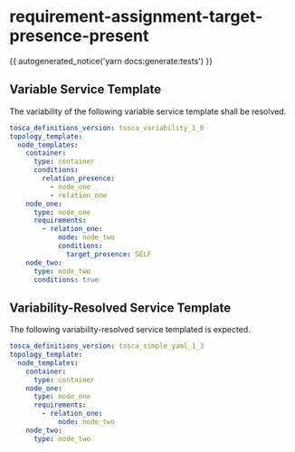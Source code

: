 # requirement-assignment-target-presence-present

{{ autogenerated_notice('yarn docs:generate:tests') }}


## Variable Service Template

The variability of the following variable service template shall be resolved.

```yaml linenums="1"
tosca_definitions_version: tosca_variability_1_0
topology_template:
  node_templates:
    container:
      type: container
      conditions:
        relation_presence:
          - node_one
          - relation_one
    node_one:
      type: node_one
      requirements:
        - relation_one:
            node: node_two
            conditions:
              target_presence: SELF
    node_two:
      type: node_two
      conditions: true
```



## Variability-Resolved Service Template

The following variability-resolved service templated is expected.

```yaml linenums="1"
tosca_definitions_version: tosca_simple_yaml_1_3
topology_template:
  node_templates:
    container:
      type: container
    node_one:
      type: node_one
      requirements:
        - relation_one:
            node: node_two
    node_two:
      type: node_two
```


